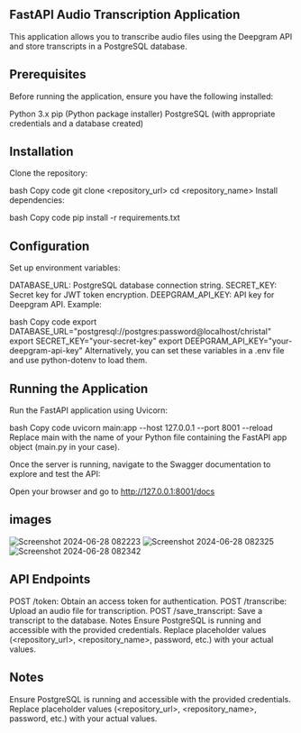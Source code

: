 ## FastAPI Audio Transcription Application
This application allows you to transcribe audio files using the Deepgram API and store transcripts in a PostgreSQL database.

## Prerequisites
Before running the application, ensure you have the following installed:

Python 3.x
pip (Python package installer)
PostgreSQL (with appropriate credentials and a database created)

## Installation
Clone the repository:

bash
Copy code
git clone <repository_url>
cd <repository_name>
Install dependencies:

bash
Copy code
pip install -r requirements.txt
## Configuration
Set up environment variables:

DATABASE_URL: PostgreSQL database connection string.
SECRET_KEY: Secret key for JWT token encryption.
DEEPGRAM_API_KEY: API key for Deepgram API.
Example:

bash
Copy code
export DATABASE_URL="postgresql://postgres:password@localhost/christal"
export SECRET_KEY="your-secret-key"
export DEEPGRAM_API_KEY="your-deepgram-api-key"
Alternatively, you can set these variables in a .env file and use python-dotenv to load them.

## Running the Application
Run the FastAPI application using Uvicorn:

bash
Copy code
uvicorn main:app --host 127.0.0.1 --port 8001 --reload
Replace main with the name of your Python file containing the FastAPI app object (main.py in your case).

Once the server is running, navigate to the Swagger documentation to explore and test the API:

Open your browser and go to http://127.0.0.1:8001/docs
## images
![Screenshot 2024-06-28 082223](https://github.com/christalselvin/Audio-Transcription-Backend/assets/127867279/96ea0b8b-ced7-4e58-9716-8a975993996c)
![Screenshot 2024-06-28 082325](https://github.com/christalselvin/Audio-Transcription-Backend/assets/127867279/e31bb676-2ba2-49db-b838-0418740b97ea)
![Screenshot 2024-06-28 082342](https://github.com/christalselvin/Audio-Transcription-Backend/assets/127867279/57883a8d-b9f2-4bb4-919b-0d786f595010)


## API Endpoints
POST /token: Obtain an access token for authentication.
POST /transcribe: Upload an audio file for transcription.
POST /save_transcript: Save a transcript to the database.
Notes
Ensure PostgreSQL is running and accessible with the provided credentials.
Replace placeholder values (<repository_url>, <repository_name>, password, etc.) with your actual values.

## Notes
Ensure PostgreSQL is running and accessible with the provided credentials.
Replace placeholder values (<repository_url>, <repository_name>, password, etc.) with your actual values.
